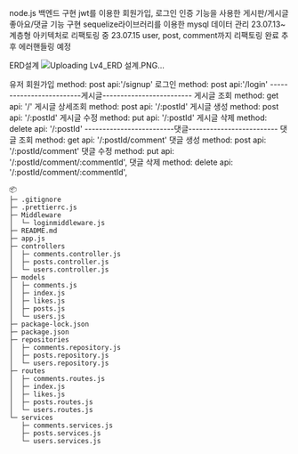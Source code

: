 node.js 백엔드 구현
jwt를 이용한 회원가입, 로그인 인증 기능을 사용한 게시판/게시글 좋아요/댓글 기능 구현
sequelize라이브러리를 이용한 mysql 데이터 관리
23.07.13~ 계층형 아키텍처로 리팩토링 중
23.07.15 user, post, comment까지 리팩토링 완료 추후 에러핸들링 예정

ERD설계
![Uploading Lv4_ERD 설계.PNG…]()

유저
회원가입 method: post api:'/signup'
로그인 method: post api:'/login'
-------------------------게시글-------------------------
게시글 조회 method: get api: '/'
게시글 상세조회 method: post api: '/:postId'
게시글 생성 method: post api: '/:postId'
게시글 수정 method: put api: '/:postId'
게시글 삭제 method: delete api: '/:postId'
-------------------------댓글-------------------------
댓글 조회 method: get api: '/:postId/comment'
댓글 생성 method: post api: '/:postId/comment'
댓글 수정 method: put api: '/:postId/comment/:commentId',
댓글 삭제 method: delete api: '/:postId/comment/:commentId',

```
📦
├─ .gitignore
├─ .prettierrc.js
├─ Middleware
│  └─ loginmiddleware.js
├─ README.md
├─ app.js
├─ controllers
│  ├─ comments.controller.js
│  ├─ posts.controller.js
│  └─ users.controller.js
├─ models
│  ├─ comments.js
│  ├─ index.js
│  ├─ likes.js
│  ├─ posts.js
│  └─ users.js
├─ package-lock.json
├─ package.json
├─ repositories
│  ├─ comments.repository.js
│  ├─ posts.repository.js
│  └─ users.repository.js
├─ routes
│  ├─ comments.routes.js
│  ├─ index.js
│  ├─ likes.js
│  ├─ posts.routes.js
│  └─ users.routes.js
└─ services
   ├─ comments.services.js
   ├─ posts.services.js
   └─ users.services.js
```
